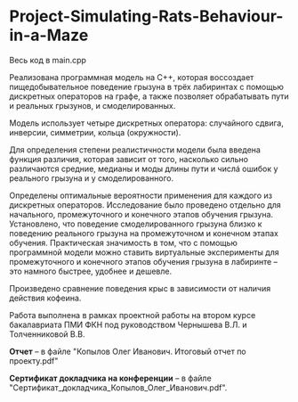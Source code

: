 # Project-Simulating-Rats-Behaviour-in-a-Maze
Весь код в main.cpp

Реализована программная модель на C++, которая воссоздает пищедобывательное поведение грызуна в трёх лабиринтах с помощью дискретных операторов на графе, а также позволяет обрабатывать пути и реальных грызунов, и смоделированных.

Модель использует четыре дискретных оператора: случайного сдвига, инверсии, симметрии, кольца (окружности). 

Для определения степени реалистичности модели была введена функция различия, которая зависит от того, насколько сильно различаются средние, медианы и моды длины пути и числá ошибок у реального грызуна и у смоделированного.

Определены оптимальные вероятности применения для каждого из дискретных операторов. Исследование было проведено отдельно для начального, промежуточного и конечного этапов обучения грызуна. Установлено, что поведение смоделированного грызуна близко к поведению реального грызуна на промежуточном и конечном этапах обучения.
Практическая значимость в том, что с помощью программной модели можно ставить виртуальные эксперименты для промежуточного и конечного этапов обучения грызуна в лабиринте – это намного быстрее, удобнее и дешевле.

Произведено сравнение поведения крыс в зависимости от наличия действия кофеина.

Работа выполнена в рамках проектной работы на втором курсе бакалавриата ПМИ ФКН под руководством Чернышева В.Л. и Толченниковой В.В.


**Отчет** – в файле "Копылов Олег Иванович. Итоговый отчет по проекту.pdf"

**Сертификат докладчика на конференции** – в файле "Сертификат_докладчика_Копылов_Олег_Иванович.pdf".
